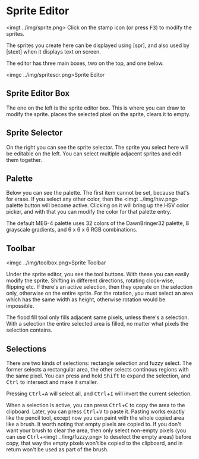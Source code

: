 Sprite Editor
=============

<imgt ../img/sprite.png> Click on the stamp icon (or press <kbd>F3</kbd>) to modify the sprites.

The sprites you create here can be displayed using [spr], and also used by [stext] when it displays text on screen.

The editor has three main boxes, two on the top, and one below.

<imgc ../img/spritescr.png><fig>Sprite Editor</fig>

<h2 spr_edit>Sprite Editor Box</h2>

The one on the left is the sprite editor box. This is where you can draw to modify the sprite. <mbl> places the selected
pixel on the sprite, <mbr> clears it to empty.

<h2 spr_sprs>Sprite Selector</h2>

On the right you can see the sprite selector. The sprite you select here will be editable on the left. You can select
multiple adjacent sprites and edit them together.

<h2 spr_pal>Palette</h2>

Below you can see the palette. The first item cannot be set, because that's for erase. If you select any other color, then
the <imgt ../img/hsv.png> palette button will become active. Clicking on it will bring up the HSV color picker, and with that
you can modify the color for that palette entry.

The default MEG-4 palette uses 32 colors of the DawnBringer32 palette, 8 grayscale gradients, and 6 x 6 x 6 RGB combinations.

<h2 spr_tools>Toolbar</h2>

<imgc ../img/toolbox.png><fig>Sprite Toolbar</fig>

Under the sprite editor, you see the tool buttons. With these you can easily modify the sprite. Shifting in different
directions, rotating clock-wise, flipping etc. If there's an active selection, then they operate on the selection only,
otherwise on the entire sprite. For the rotation, you must select an area which has the same width as height, otherwise
rotation would be impossible.

The flood fill tool only fills adjacent same pixels, unless there's a selection. With a selection the entire selected area
is filled, no matter what pixels the selection contains.

<h2 spr_sel>Selections</h2>

There are two kinds of selections: rectangle selection and fuzzy select. The former selects a rectangular area, the other
selects continous regions with the same pixel. You can press and hold <kbd>Shift</kbd> to expand the selection, and
<kbd>Ctrl</kbd> to intersect and make it smaller.

Pressing <kbd>Ctrl</kbd>+<kbd>A</kbd> will select all, and <kbd>Ctrl</kbd>+<kbd>I</kbd> will invert the current selection.

When a selection is active, you can press <kbd>Ctrl</kbd>+<kbd>C</kbd> to copy the area to the clipboard. Later, you can press
<kbd>Ctrl</kbd>+<kbd>V</kbd> to paste it. Pasting works exactly like the pencil tool, except now you can paint with the whole
copied area like a brush. It worth noting that empty pixels are copied to. If you don't want your brush to clear the area, then
only select non-empty pixels (you can use <kbd>Ctrl</kbd>+<imgt ../img/fuzzy.png> to deselect the empty areas) before copy, that
way the empty pixels won't be copied to the clipboard, and in return won't be used as part of the brush.
